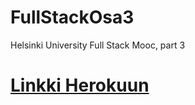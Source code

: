 FullStackOsa3
====
Helsinki University Full Stack Mooc, part 3

# [Linkki Herokuun](https://fullstack-osa3-ss.herokuapp.com/)
